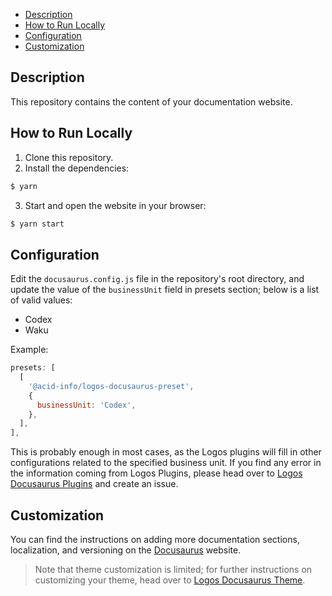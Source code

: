 - [Description](#description)
- [How to Run Locally](#how-to-run-locally)
- [Configuration](#configuration)
- [Customization](#customization)

## Description

This repository contains the content of your documentation website.

## How to Run Locally

1. Clone this repository.
2. Install the dependencies:
```bash
$ yarn
```
3. Start and open the website in your browser:
```bash
$ yarn start
```

## Configuration
Edit the `docusaurus.config.js` file in the repository's root directory, and update the value of the `businessUnit` field in presets section; below is a list of valid values:
- Codex
- Waku

Example:
```js
presets: [
  [
    '@acid-info/logos-docusaurus-preset',
    {
      businessUnit: 'Codex',
    },
  ],
],
```

This is probably enough in most cases, as the Logos plugins will fill in other configurations related to the specified business unit. If you find any error in the information coming from Logos Plugins, please head over to [Logos Docusaurus Plugins](https://github.com/acid-info/logos-docusaurus-plugins) and create an issue.

## Customization

You can find the instructions on adding more documentation sections, localization, and versioning on the [Docusaurus](https://docusaurus.io/docs) website.

> Note that theme customization is limited; for further instructions on customizing your theme, head over to [Logos Docusaurus Theme](https://github.com/acid-info/logos-docusaurus-plugins/tree/main/packages/logos-docusaurus-theme/). 
